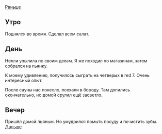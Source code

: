 [Раньше](2020.06.26.md)  
## Утро
Поднялся во время. Сделал всем салат.
## День
Нелли упылила по своим делам. Я же походил по магазинам, затем собрался на пьянку.

К моему удивлению, получилось сыграть на четверых в red 7. Очень интересный опыт.

После сауны нас понесло, поехали в бороду. Там допились окончательно, но домой срулил ещё засветло.
## Вечер
Пришёл домой пьяным. Но умудрился помыть посуду и почистить зубы.  
[Дальше](2020.06.28.md)